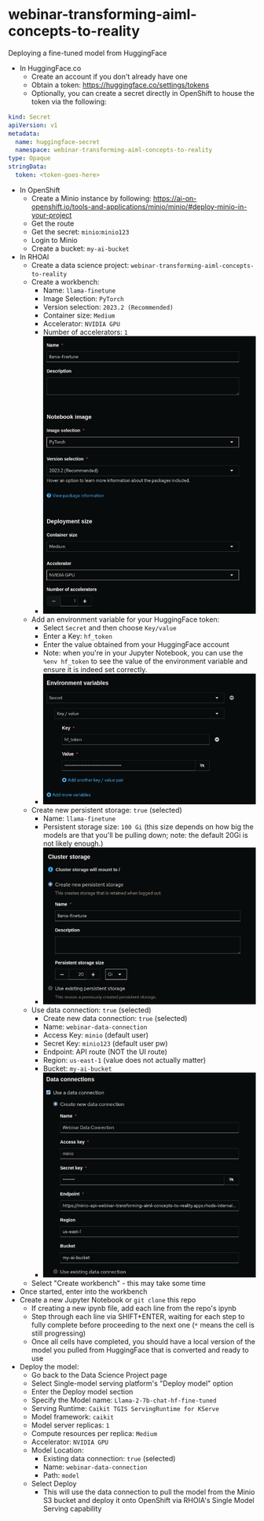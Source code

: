 # webinar-transforming-aiml-concepts-to-reality

Deploying a fine-tuned model from HuggingFace

- In HuggingFace.co
  - Create an account if you don't already have one
  - Obtain a token: https://huggingface.co/settings/tokens
  - Optionally, you can create a secret directly in OpenShift to house the token via the following:

```yaml
kind: Secret
apiVersion: v1
metadata:
  name: huggingface-secret
  namespace: webinar-transforming-aiml-concepts-to-reality
type: Opaque
stringData:
  token: <token-goes-here>
```

- In OpenShift
  - Create a Minio instance by following: https://ai-on-openshift.io/tools-and-applications/minio/minio/#deploy-minio-in-your-project
  - Get the route
  - Get the secret: `minio`:`minio123`
  - Login to Minio
  - Create a bucket: `my-ai-bucket`
- In RHOAI
  - Create a data science project: `webinar-transforming-aiml-concepts-to-reality`
  - Create a workbench:
    - Name: `llama-finetune`
    - Image Selection: `PyTorch`
    - Version selection: `2023.2 (Recommended)`
    - Container size: `Medium`
    - Accelerator: `NVIDIA GPU`
    - Number of accelerators: `1`
    - ![alt text](img/image.png)
  - Add an environment variable for your HuggingFace token:
    - Select `Secret` and then choose `Key/value`
    - Enter a Key: `hf_token`
    - Enter the value obtained from your HuggingFace account
    - Note: when you're in your Jupyter Notebook, you can use the `%env hf_token` to see the value of the environment variable and ensure it is indeed set correctly.
    - ![alt text](img/image-1.png)
  - Create new persistent storage: `true` (selected)
    - Name: `llama-finetune`
    - Persistent storage size: `100 Gi` (this size depends on how big the models are that you'll be pulling down; note: the default 20Gi is not likely enough.)
    - ![alt text](img/image-2.png)
  - Use data connection: `true` (selected)
    - Create new data connection: `true` (selected)
    - Name: `webinar-data-connection`
    - Access Key: `minio` (default user)
    - Secret Key: `minio123` (default user pw)
    - Endpoint: API route (NOT the UI route)
    - Region: `us-east-1` (value does not actually matter)
    - Bucket: `my-ai-bucket`
    - ![alt text](img/image-3.png)
  - Select "Create workbench" - this may take some time
- Once started, enter into the workbench
- Create a new Jupyter Notebook or `git clone` this repo
  - If creating a new ipynb file, add each line from the repo's ipynb
  - Step through each line via SHIFT+ENTER, waiting for each step to fully complete before proceeding to the next one (`*` means the cell is still progressing)
  - Once all cells have completed, you should have a local version of the model you pulled from HuggingFace that is converted and ready to use
- Deploy the model:
  - Go back to the Data Science Project page
  - Select Single-model serving platform's "Deploy model" option
  - Enter the Deploy model section
  - Specify the Model name: `Llama-2-7b-chat-hf-fine-tuned`
  - Serving Runtime: `Caikit TGIS ServingRuntime for KServe`
  - Model framework: `caikit`
  - Model server replicas: `1`
  - Compute resources per replica: `Medium`
  - Accelerator: `NVIDIA GPU`
  - Model Location:
    - Existing data connection: `true` (selected)
    - Name: `webinar-data-connection`
    - Path: `model`
  - Select Deploy
    - This will use the data connection to pull the model from the Minio S3 bucket and deploy it onto OpenShift via RHOIA's Single Model Serving capability
